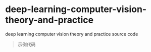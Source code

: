 # deep-learning-computer-vision-theory-and-practice
deep learning computer vision theory and practice source code

> 示例代码